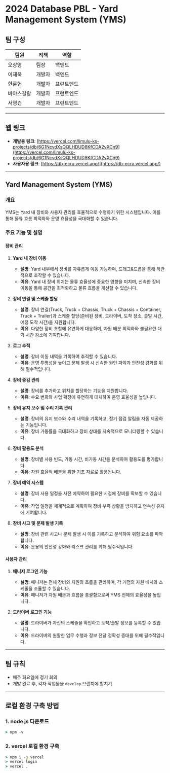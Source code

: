 # 2024 Database PBL - Yard Management System (YMS)

## 팀 구성

| 팀원       | 직책   | 역할       |
| ---------- | ------ | ---------- |
| 오상영     | 팀장   | 백엔드     |
| 이재욱     | 개발자 | 백엔드     |
| 한륜헌     | 개발자 | 프런트엔드 |
| 바야스갈랑 | 개발자 | 프런트엔드 |
| 서영건     | 개발자 | 프런트엔드 |

---

## 웹 링크

- **개발용 링크**: [https://vercel.com/limulu-ks-projects/db/6G1NcvdXsQQLHDUD8KfCDA2vXCn9](https://vercel.com/limulu-ks-projects/db/6G1NcvdXsQQLHDUD8KfCDA2vXCn9)
- **사용자용 링크**: [https://db-ecru.vercel.app/](https://db-ecru.vercel.app/)

---

## Yard Management System (YMS)

### 개요
YMS는 Yard 내 장비와 사용자 관리를 효율적으로 수행하기 위한 시스템입니다. 이를 통해 물류 흐름 최적화와 운영 효율성을 극대화할 수 있습니다.

### 주요 기능 및 설명

#### 장비 관리

1. **Yard 내 장비 이동**
   - **설명**: Yard 내부에서 장비를 자유롭게 이동 가능하며, 드래그&드롭을 통해 직관적으로 조작할 수 있습니다.
   - **이유**: Yard 내 장비 위치는 물류 효율성에 중요한 영향을 미치며, 신속한 장비 이동을 통해 공간을 최적화하고 물류 흐름을 개선할 수 있습니다.

2. **장비 연결 및 스케줄 할당**
   - **설명**: 장비 연결(Truck, Truck + Chassis, Truck + Chassis + Container, Truck + Trailer)과 스케줄 할당(준비된 장비, 드라이버, 도착 장소, 출발 시간, 예정 도착 시간)을 지원합니다.
   - **이유**: 다양한 장비 조합에 유연하게 대응하며, 자원 배분 최적화와 불필요한 대기 시간 감소에 기여합니다.

3. **로그 추적**
   - **설명**: 장비 이동 내역을 기록하여 추적할 수 있습니다.
   - **이유**: 운영 투명성을 높이고 문제 발생 시 신속한 원인 파악과 안전성 강화를 위해 필수적입니다.

4. **장비 증감 관리**
   - **설명**: 장비를 추가하고 위치를 할당하는 기능을 지원합니다.
   - **이유**: 수요 변화와 사업 확장에 유연하게 대처하여 운영 효율성을 높입니다.

5. **장비 유지 보수 및 수리 기록 관리**
   - **설명**: 장비의 유지 보수와 수리 내역을 기록하고, 정기 점검 알림을 자동 제공하는 기능입니다.
   - **이유**: 장비 가동률을 극대화하고 장비 상태를 지속적으로 모니터링할 수 있습니다.

6. **장비 활용도 분석**
   - **설명**: 장비별 사용 빈도, 가동 시간, 비가동 시간을 분석하여 활용도를 평가합니다.
   - **이유**: 자원 효율적 배분을 위한 기초 자료로 활용됩니다.

7. **장비 예약 시스템**
   - **설명**: 장비 사용 일정을 사전 예약하여 필요한 시점에 장비를 확보할 수 있습니다.
   - **이유**: 작업 일정을 체계적으로 계획하여 장비 부족 상황을 방지하고 연속성 유지에 기여합니다.

8. **장비 사고 및 문제 발생 기록**
   - **설명**: 장비 관련 사고나 문제 발생 시 이를 기록하고 분석하여 위험 요소를 파악합니다.
   - **이유**: 운용의 안전성 강화와 리스크 관리를 위해 필수적입니다.

#### 사용자 관리

1. **매니저 로그인 기능**
   - **설명**: 매니저는 전체 장비와 자원의 흐름을 관리하며, 각 거점의 자원 배치와 스케줄을 조율할 수 있습니다.
   - **이유**: 매니저가 자원 배분과 흐름을 총괄함으로써 YMS 전체의 효율성을 높입니다.

2. **드라이버 로그인 기능**
   - **설명**: 드라이버가 자신의 스케줄을 확인하고 도착/출발 정보를 등록할 수 있습니다.
   - **이유**: 드라이버의 원활한 업무 수행과 정보 전달 정확성 증대를 위해 필수적입니다.

---

## 팀 규칙

- 매주 화요일에 정기 회의
- 개발 완료 후, 각자 작업물을 `develop` 브랜치에 합치기

---

## 로컬 환경 구축 방법

### 1. node js 다운로드

```cmd
> npm -v
```



### 2. vercel 로컬 환경 구축

```cmd
> npm i -g vercel
> vercel login
> vercel .
```
